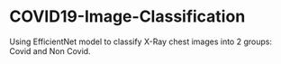# COVID19-Image-Classification
Using EfficientNet model to classify X-Ray chest images into 2 groups: Covid and Non Covid.
